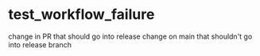 # test_workflow_failure

change in PR that should go into release
change on main that shouldn't go into release branch
